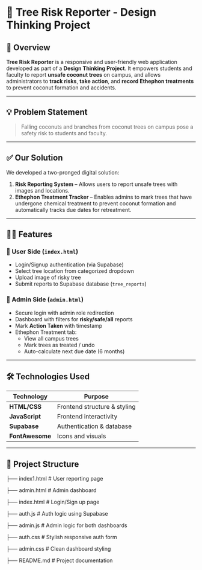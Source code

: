 # 🌴 Tree Risk Reporter - Design Thinking Project

## 📌 Overview

**Tree Risk Reporter** is a responsive and user-friendly web application developed as part of a **Design Thinking Project**. It empowers students and faculty to report **unsafe coconut trees** on campus, and allows administrators to **track risks**, **take action**, and **record Ethephon treatments** to prevent coconut formation and accidents.

---

## 💡 Problem Statement

> Falling coconuts and branches from coconut trees on campus pose a safety risk to students and faculty. 

---

## ✅ Our Solution

We developed a two-pronged digital solution:

1. **Risk Reporting System** – Allows users to report unsafe trees with images and locations.
2. **Ethephon Treatment Tracker** – Enables admins to mark trees that have undergone chemical treatment to prevent coconut formation and automatically tracks due dates for retreatment.

---

## 🧑‍💻 Features

### 👤 User Side (`index.html`)
- Login/Signup authentication (via Supabase)
- Select tree location from categorized dropdown
- Upload image of risky tree
- Submit reports to Supabase database (`tree_reports`)

### 🔐 Admin Side (`admin.html`)
- Secure login with admin role redirection
- Dashboard with filters for **risky/safe/all** reports
- Mark **Action Taken** with timestamp
- Ethephon Treatment tab:
  - View all campus trees
  - Mark trees as treated / undo
  - Auto-calculate next due date (6 months)

---

## 🛠️ Technologies Used

| Technology    | Purpose                        |
|---------------|--------------------------------|
| **HTML/CSS**  | Frontend structure & styling   |
| **JavaScript**| Frontend interactivity         |
| **Supabase**  | Authentication & database      |
| **FontAwesome**| Icons and visuals             |

---

## 📁 Project Structure

├── index1.html # User reporting page

├── admin.html # Admin dashboard

├── index.html # Login/Sign up page

├── auth.js # Auth logic using Supabase

├── admin.js # Admin logic for both dashboards

├── auth.css # Stylish responsive auth form

├── admin.css # Clean dashboard styling

├── README.md # Project documentation
